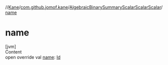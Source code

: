 //[Kane](../../index.md)/[com.github.jomof.kane](../index.md)/[AlgebraicBinarySummaryScalarScalarScalar](index.md)/[name](name.md)



# name  
[jvm]  
Content  
open override val [name](name.md): [Id](../../com.github.jomof.kane.impl/index.md#%5Bcom.github.jomof.kane.impl%2FId%2F%2F%2FPointingToDeclaration%2F%5D%2FClasslikes%2F-309854160)  



